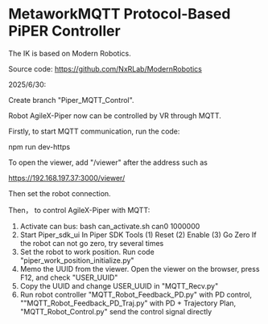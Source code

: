 # MetaworkMQTT Protocol-Based PiPER Controller

The IK is based on Modern Robotics. 

Source code: https://github.com/NxRLab/ModernRobotics

2025/6/30:

Create branch "Piper_MQTT_Control". 

Robot AgileX-Piper now can be controlled by VR through MQTT.

Firstly, to start MQTT communication, run the code:

npm run dev-https

To open the viewer, add "/viewer" after the address such as

https://192.168.197.37:3000/viewer/

Then set the robot connection.

Then， to control AgileX-Piper with MQTT: 
1. Activate can bus: bash can_activate.sh can0 1000000
2. Start Piper_sdk_ui
   In Piper SDK Tools
   (1) Reset
   (2) Enable
   (3) Go Zero
   If the robot can not go zero, try several times
3. Set the robot to work position. Run code "piper_work_position_initialize.py"
4. Memo the UUID from the viewer. Open the viewer on the browser, press F12, and check "USER_UUID"
5. Copy the UUID and change USER_UUID in "MQTT_Recv.py"
6. Run robot controller "MQTT_Robot_Feedback_PD.py" with PD control, ""MQTT_Robot_Feedback_PD_Traj.py" with PD + Trajectory Plan,
   "MQTT_Robot_Control.py" send the control signal directly
